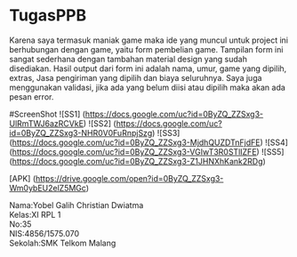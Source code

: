 # TugasPPB

Karena saya termasuk maniak game maka ide yang muncul untuk project ini berhubungan dengan game, yaitu form pembelian game.
Tampilan form ini sangat sederhana dengan tambahan material design yang sudah disediakan. Hasil output dari form ini adalah 
nama, umur, game yang dipilih, extras, Jasa pengiriman yang dipilih dan biaya seluruhnya. Saya juga menggunakan validasi, jika 
ada yang belum diisi atau dipilih maka akan ada pesan error.

#ScreenShot
![SS1]
(https://docs.google.com/uc?id=0ByZQ_ZZSxg3-UlRmTWJ6azRCVkE)
![SS2]
(https://docs.google.com/uc?id=0ByZQ_ZZSxg3-NHR0V0FuRnpjSzg)
![SS3]
(https://docs.google.com/uc?id=0ByZQ_ZZSxg3-MjdhQUZDTnFjdFE)
![SS4]
(https://docs.google.com/uc?id=0ByZQ_ZZSxg3-VGIwT3R0STlIZFE)
![SS5]
(https://docs.google.com/uc?id=0ByZQ_ZZSxg3-Z1JHNXhKank2RDg)

[APK]
(https://drive.google.com/open?id=0ByZQ_ZZSxg3-Wm0ybEU2elZ5MGc)

Nama:Yobel Galih Christian Dwiatma<br>
Kelas:XI RPL 1<br>
No:35<br>
NIS:4856/1575.070<br>
Sekolah:SMK Telkom Malang<br>
